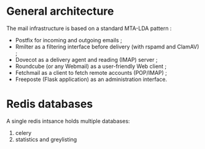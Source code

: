 General architecture
====================

The mail infrastructure is based on a standard MTA-LDA pattern :

 * Postfix for incoming and outgoing emails ;
 * Rmilter as a filtering interface before delivery (with rspamd and ClamAV) ;
 * Dovecot as a delivery agent and reading (IMAP) server ;
 * Roundcube (or any Webmail) as a user-friendly Web client ;
 * Fetchmail as a client to fetch remote accounts (POP/IMAP) ;
 * Freeposte (Flask application) as an administration interface.

Redis databases
===============

A single redis intsance holds multiple databases:

1. celery
2. statistics and greylisting 